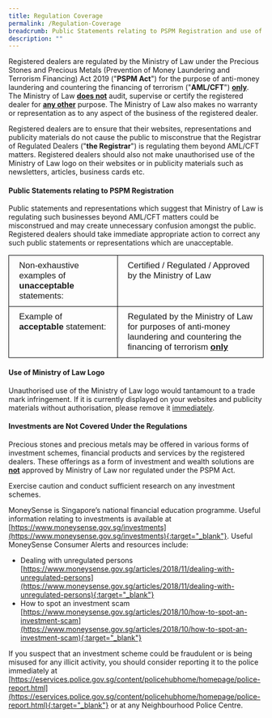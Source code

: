 ```yaml
---
title: Regulation Coverage
permalink: /Regulation-Coverage
breadcrumb: Public Statements relating to PSPM Registration and use of Ministry of Law Logo
description: ""
---
```

Registered dealers are regulated by the Ministry of Law under the Precious Stones and Precious Metals (Prevention of Money Laundering and Terrorism Financing) Act 2019 ("**PSPM Act**") for the purpose of anti-money laundering and countering the financing of terrorism ("**AML/CFT**") **<u>only</u>**. The Ministry of Law **<u>does not</u>** audit, supervise or certify the registered dealer for **<u>any other</u>** purpose. The Ministry of Law also makes no warranty or representation as to any aspect of the business of the registered dealer.

Registered dealers are to ensure that their websites, representations and publicity materials do not cause the public to misconstrue that the Registrar of Regulated Dealers ("**the Registrar**") is regulating them beyond AML/CFT matters. Registered dealers should also not make unauthorised use of the Ministry of Law logo on their websites or in publicity materials such as newsletters, articles, business cards etc.


#### Public Statements relating to PSPM Registration

Public statements and representations which suggest that Ministry of Law is regulating such businesses beyond AML/CFT matters could be misconstrued and may create unnecessary confusion amongst the public. Registered dealers should take immediate appropriate action to correct any such public statements or representations which are unacceptable.

<style type="text/css">
.tg  {border-collapse:collapse;border-spacing:0;}
.tg td{border-color:black;border-style:solid;border-width:1px;font-family:Arial, sans-serif;font-size:17px;
  overflow:hidden;padding:10px 20px;word-break:normal;}
.tg th{border-color:black;border-style:solid;border-width:1px;font-family:Arial, sans-serif;font-size:17px;
  font-weight:normal;overflow:hidden;padding:10px 20px;word-break:normal;}
.tg .tg-0lax{text-align:left;vertical-align:top}
</style>
<table class="tg">
<thead>
  <tr>
    <th class="tg-0lax" rowspan="2">Non-exhaustive examples of <span style="font-weight:bold">unacceptable</span> statements:</th>
    <th class="tg-0lax">Certified / Regulated / Approved by the Ministry of Law</th>
  </tr>
</thead>
<tbody>
  <tr>
    <td class="tg-0lax">Example of <span style="font-weight:bold">acceptable</span> statement:</td>
    <td class="tg-0lax">Regulated by the Ministry of Law for purposes of anti-money laundering and countering the financing of terrorism <span style="font-weight:bold"><u>only</u></span></td>
  </tr>
</tbody>
</table>

#### Use of Ministry of Law Logo

Unauthorised use of the Ministry of Law logo would tantamount to a trade mark infringement. If it is currently displayed on your websites and publicity materials without authorisation, please remove it <u>immediately</u>.

#### <a id="Investments are Not Covered Under the Regulations"></a> Investments are Not Covered Under the Regulations

Precious stones and precious metals may be offered in various forms of investment schemes, financial products and services by the registered dealers. These offerings as a form of investment and wealth solutions are **<u>not</u>** approved by Ministry of Law nor regulated under the PSPM Act.

Exercise caution and conduct sufficient research on any investment schemes.

MoneySense is Singapore’s national financial education programme. Useful information relating to investments is available at [https://www.moneysense.gov.sg/investments](https://www.moneysense.gov.sg/investments){:target="_blank"}. Useful MoneySense Consumer Alerts and resources include:
 * Dealing with unregulated persons [https://www.moneysense.gov.sg/articles/2018/11/dealing-with-unregulated-persons](https://www.moneysense.gov.sg/articles/2018/11/dealing-with-unregulated-persons){:target="_blank"}
 * How to spot an investment scam [https://www.moneysense.gov.sg/articles/2018/10/how-to-spot-an-investment-scam](https://www.moneysense.gov.sg/articles/2018/10/how-to-spot-an-investment-scam){:target="_blank"}
 
If you suspect that an investment scheme could be fraudulent or is being misused for any illicit activity, you should consider reporting it to the police immediately at [https://eservices.police.gov.sg/content/policehubhome/homepage/police-report.html](https://eservices.police.gov.sg/content/policehubhome/homepage/police-report.html){:target="_blank"} or at any Neighbourhood Police Centre.